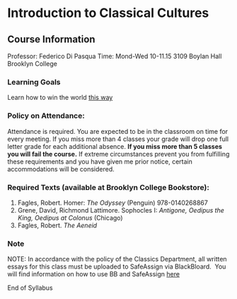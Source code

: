 # Introduction to Classical Cultures

## Course Information

Professor: Federico Di Pasqua
Time: Mond-Wed 10-11.15
3109 Boylan Hall Brooklyn College

### Learning Goals
Learn how to win the world [this way](https://www.marxists.org/)

### Policy on Attendance:
Attendance is required. You are expected to be in the classroom on time for every meeting. If
you miss more than 4 classes your grade will drop one full letter grade for each additional
absence. **If you miss more than 5 classes you will fail the course.** If extreme circumstances
prevent you from fulfilling these requirements and you have given me prior notice, certain
accommodations will be considered.

### Required Texts (available at Brooklyn College Bookstore):
1) Fagles, Robert. Homer: *The Odyssey* (Penguin) 978-0140268867
2) Grene, David, Richmond Lattimore. Sophocles I: *Antigone, Oedipus the King, Oedipus at
Colonus* (Chicago) 
3) Fagles, Robert. *The Aeneid*

### Note

NOTE: In accordance with the policy of the Classics Department, all written essays for
this class must be uploaded to SafeAssign via BlackBloard.  You will find information on how to
use BB and SafeAssign [here](https://help.blackboard.com/en-us/Learn/9.1_SP_10_and_SP_11/Student/60_Tests_and_Assignments/About_SafeAssign)

End of Syllabus
